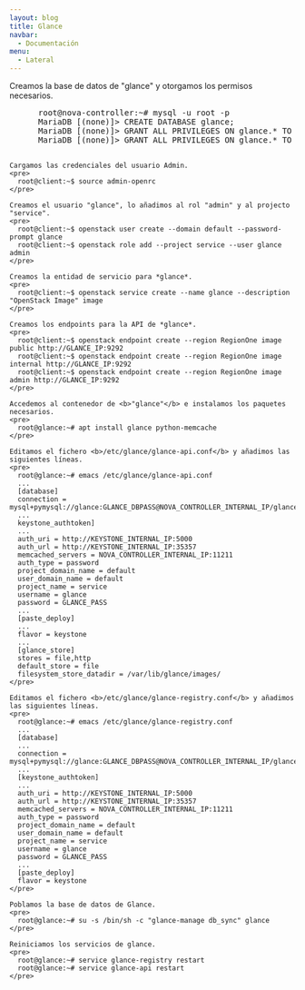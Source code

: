 ```yaml
---
layout: blog
title: Glance
navbar:
  - Documentación
menu:
  - Lateral
---
```

<section>
  <p>
    Creamos la base de datos de "glance" y otorgamos los permisos necesarios.
    <pre>
      root@nova-controller:~# mysql -u root -p
      MariaDB [(none)]> CREATE DATABASE glance;
      MariaDB [(none)]> GRANT ALL PRIVILEGES ON glance.* TO 'glance'@'localhost' IDENTIFIED BY 'GLANCE_DBPASS';
      MariaDB [(none)]> GRANT ALL PRIVILEGES ON glance.* TO 'glance'@'%' IDENTIFIED BY 'GLANCE_DBPASS';
    </pre>

    Cargamos las credenciales del usuario Admin.
    <pre>
      root@client:~$ source admin-openrc      
    </pre>

    Creamos el usuario "glance", lo añadimos al rol "admin" y al projecto "service".
    <pre>
      root@client:~$ openstack user create --domain default --password-prompt glance
      root@client:~$ openstack role add --project service --user glance admin
    </pre>
    
    Creamos la entidad de servicio para *glance*.
    <pre>
      root@client:~$ openstack service create --name glance --description "OpenStack Image" image
    </pre>

    Creamos los endpoints para la API de *glance*.
    <pre>
      root@client:~$ openstack endpoint create --region RegionOne image public http://GLANCE_IP:9292
      root@client:~$ openstack endpoint create --region RegionOne image internal http://GLANCE_IP:9292
      root@client:~$ openstack endpoint create --region RegionOne image admin http://GLANCE_IP:9292
    </pre>

    Accedemos al contenedor de <b>"glance"</b> e instalamos los paquetes necesarios.
    <pre>
      root@glance:~# apt install glance python-memcache
    </pre>
    
    Editamos el fichero <b>/etc/glance/glance-api.conf</b> y añadimos las siguientes líneas.
    <pre>
      root@glance:~# emacs /etc/glance/glance-api.conf
      ...
      [database]
      connection = mysql+pymysql://glance:GLANCE_DBPASS@NOVA_CONTROLLER_INTERNAL_IP/glance
      ...
      keystone_authtoken]
      ...
      auth_uri = http://KEYSTONE_INTERNAL_IP:5000
      auth_url = http://KEYSTONE_INTERNAL_IP:35357
      memcached_servers = NOVA_CONTROLLER_INTERNAL_IP:11211
      auth_type = password
      project_domain_name = default
      user_domain_name = default
      project_name = service
      username = glance
      password = GLANCE_PASS
      ...
      [paste_deploy]
      ...
      flavor = keystone
      ...
      [glance_store]
      stores = file,http
      default_store = file
      filesystem_store_datadir = /var/lib/glance/images/
    </pre>

    Editamos el fichero <b>/etc/glance/glance-registry.conf</b> y añadimos las siguientes líneas.
    <pre>
      root@glance:~# emacs /etc/glance/glance-registry.conf
      ...
      [database]
      ...
      connection = mysql+pymysql://glance:GLANCE_DBPASS@NOVA_CONTROLLER_INTERNAL_IP/glance
      ...
      [keystone_authtoken]
      ...
      auth_uri = http://KEYSTONE_INTERNAL_IP:5000
      auth_url = http://KEYSTONE_INTERNAL_IP:35357
      memcached_servers = NOVA_CONTROLLER_INTERNAL_IP:11211
      auth_type = password
      project_domain_name = default
      user_domain_name = default
      project_name = service
      username = glance
      password = GLANCE_PASS
      ...
      [paste_deploy]
      flavor = keystone
    </pre>

    Poblamos la base de datos de Glance.
    <pre>
      root@glance:~# su -s /bin/sh -c "glance-manage db_sync" glance
    </pre>

    Reiniciamos los servicios de glance.
    <pre>
      root@glance:~# service glance-registry restart
      root@glance:~# service glance-api restart
    </pre>
  </p>
